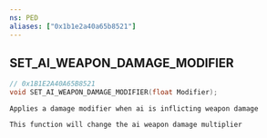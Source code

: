```yaml
---
ns: PED
aliases: ["0x1b1e2a40a65b8521"]
---
```

## SET_AI_WEAPON_DAMAGE_MODIFIER

```c
// 0x1B1E2A40A65B8521
void SET_AI_WEAPON_DAMAGE_MODIFIER(float Modifier);
```

```
Applies a damage modifier when ai is inflicting weapon damage

This function will change the ai weapon damage multiplier
```
